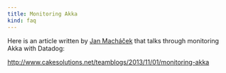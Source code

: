 ```yaml
---
title: Monitoring Akka
kind: faq
---
```


Here is an article written by [Jan Macháček][1] that talks through monitoring Akka with Datadog:

http://www.cakesolutions.net/teamblogs/2013/11/01/monitoring-akka

[1]: https://twitter.com/honzam399
